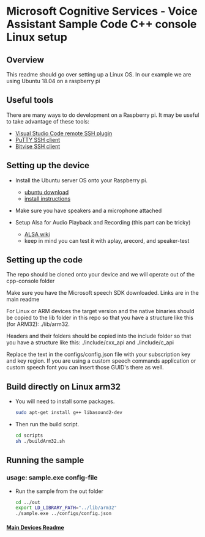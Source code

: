# Microsoft Cognitive Services - Voice Assistant Sample Code C++ console Linux setup

## Overview

This readme should go over setting up a Linux OS. In our example we are using Ubuntu 18.04 on a raspberry pi

## Useful tools

There are many ways to do development on a Raspberry pi. It may be useful to take advantage of these tools:
* [Visual Studio Code remote SSH plugin](https://code.visualstudio.com/docs/remote/ssh)
* [PuTTY SSH client](https://www.chiark.greenend.org.uk/~sgtatham/putty/latest.html)
* [Bitvise SSH client](https://www.bitvise.com/)

## Setting up the device

* Install the Ubuntu server OS onto your Raspberry pi. 
  * [ubuntu download](https://ubuntu.com/download/raspberry-pi)
  * [install instructions](https://www.raspberrypi.org/documentation/installation/installing-images/)

* Make sure you have speakers and a microphone attached

* Setup Alsa for Audio Playback and Recording (this part can be tricky)
  * [ALSA wiki](https://wiki.archlinux.org/index.php/Advanced_Linux_Sound_Architecture)
  * keep in mind you can test it with aplay, arecord, and speaker-test

## Setting up the code

The repo should be cloned onto your device and we will operate out of the cpp-console folder

Make sure you have the Microsoft speech SDK downloaded. Links are in the main readme

For Linux or ARM devices the target version and the native binaries should be copied to the lib folder in this repo so that you have a structure like this (for ARM32): ./lib/arm32. 

Headers and their folders should be copied into the include folder so that you have a structure like this: ./include/cxx_api and ./include/c_api

Replace the text in the configs/config.json file with your subscription key and key region. If you are using a custom speech commands application or custom speech font you can insert those GUID's there as well.

## Build directly on Linux arm32

* You will need to install some packages.

  ```sh
  sudo apt-get install g++ libasound2-dev
  ```

* Then run the build script.

  ```sh
  cd scripts
  sh ./buildArm32.sh
  ```

## Running the sample

### usage: sample.exe config-file

* Run the sample from the out folder

  ```sh
  cd ../out
  export LD_LIBRARY_PATH="../lib/arm32"
  ./sample.exe ../configs/config.json
  ```  

#### [Main Devices Readme](README.md)
